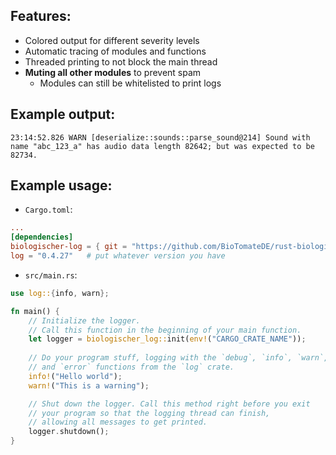 ## Features:
- Colored output for different severity levels
- Automatic tracing of modules and functions
- Threaded printing to not block the main thread
- **Muting all other modules** to prevent spam
  - Modules can still be whitelisted to print logs

## Example output:
`23:14:52.826 WARN [deserialize::sounds::parse_sound@214] Sound with name "abc_123_a" has audio data length 82642; but was expected to be 82734.`

## Example usage:
- `Cargo.toml`:
```toml
...
[dependencies]
biologischer-log = { git = "https://github.com/BioTomateDE/rust-biologischer-log.git" }
log = "0.4.27"   # put whatever version you have
```

- `src/main.rs`:
```rust
use log::{info, warn};

fn main() {
    // Initialize the logger.
    // Call this function in the beginning of your main function.
    let logger = biologischer_log::init(env!("CARGO_CRATE_NAME"));
   
    // Do your program stuff, logging with the `debug`, `info`, `warn`,
    // and `error` functions from the `log` crate.
    info!("Hello world");
    warn!("This is a warning");

    // Shut down the logger. Call this method right before you exit
    // your program so that the logging thread can finish,
    // allowing all messages to get printed.
    logger.shutdown();
}
```
